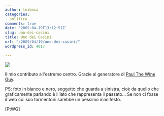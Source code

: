 ```yaml
---
author: leibniz
categories:
- politica
comments: true
date: '2009-04-19T13:12:51Z'
slug: uno-dei-casini
title: Uno dei Casini
url: "/2009/04/19/uno-dei-casini/"
wordpress_id: 4017

---
```

![](http://www.leibniz-blogs.it/gallery/casini2.png)

Il mio contributo all'estremo centro. Grazie al generatore di [Paul The Wine Guy](http://www.paulthewineguy.com/post/97605415/ptwg-presenta-generatore-di-cartelloni-delludc).

PS: foto in bianco e nero, soggetto che guarda a sinistra, cioè da quello che graficamente parlando è il lato che rappresenta il passato... Se non ci fosse il web coi suo tormentoni sarebbe un pessimo manifesto.

[PtWG]
